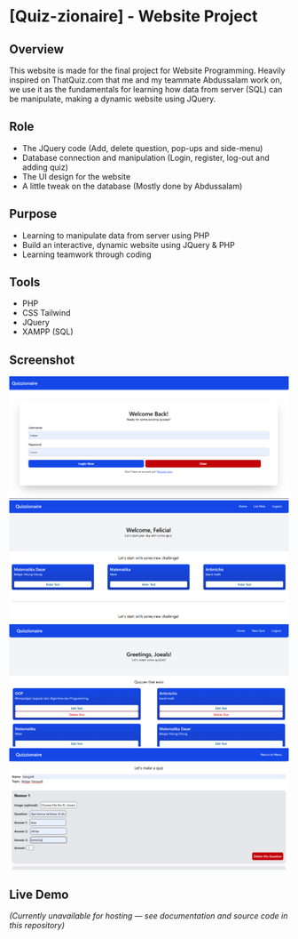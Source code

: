 # [Quiz-zionaire] - Website Project

## Overview
This website is made for the final project for Website Programming. Heavily inspired on ThatQuiz.com that me and my teammate Abdussalam work on, we use it as the fundamentals for learning how data from server (SQL) can be manipulate, making a dynamic website using JQuery.

## Role
- The JQuery code (Add, delete question, pop-ups and side-menu)
- Database connection and manipulation (Login, register, log-out and adding quiz)
- The UI design for the website
- A little tweak on the database (Mostly done by Abdussalam)

## Purpose
- Learning to manipulate data from server using PHP
- Build an interactive, dynamic website using JQuery & PHP
- Learning teamwork through coding

## Tools
- PHP
- CSS Tailwind
- JQuery
- XAMPP (SQL)

## Screenshot
![Login Website](screenshot1.png)
![Student's Menu](screenshot2.png)
![Teacher's Menu](screenshot4.png)
![Adding question & quizzes](screenshot3.png)

## Live Demo
*(Currently unavailable for hosting — see documentation and source code in this repository)*  
